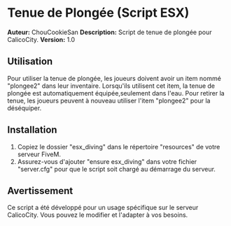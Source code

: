 # Tenue de Plongée (Script ESX)

**Auteur:** ChouCookieSan
**Description:** Script de tenue de plongée pour CalicoCity.
**Version:** 1.0

## Utilisation

Pour utiliser la tenue de plongée, les joueurs doivent avoir un item nommé "plongee2" dans leur inventaire. Lorsqu'ils utilisent cet item, la tenue de plongée est automatiquement équipée,seulement dans l'eau. Pour retirer la tenue, les joueurs peuvent à nouveau utiliser l'item "plongee2" pour la déséquiper.

## Installation

1. Copiez le dossier "esx_diving" dans le répertoire "resources" de votre serveur FiveM.
2. Assurez-vous d'ajouter "ensure esx_diving" dans votre fichier "server.cfg" pour que le script soit chargé au démarrage du serveur.

## Avertissement

Ce script a été développé pour un usage spécifique sur le serveur CalicoCity. Vous pouvez le modifier et l'adapter à vos besoins.